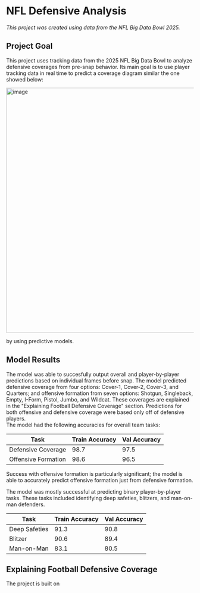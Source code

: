 <h1>NFL Defensive Analysis</h1>
<i>This project was created using data from the NFL Big Data Bowl 2025.</i>

<h2>Project Goal</h2>
<p>
  This project uses tracking data from the 2025 NFL Big Data Bowl to analyze defensive coverages from pre-snap behavior. Its main goal is to use player tracking data in real time to predict
  a coverage diagram similar the one showed below:
</p>
<img width="1242" height="659" alt="image" src="https://github.com/user-attachments/assets/16e9f8cf-28cd-47ab-a250-368ddc270a13" />
<p>
  by using predictive models.
</p>
<h2>Model Results</h2>
<p>
  The model was able to succesfully output overall and player-by-player predictions based on individual frames before snap. The model predicted defensive coverage from four options: Cover-1, Cover-2, Cover-3, and Quarters; and offensive formation from seven options: Shotgun, Singleback, Empty, I-Form, Pistol, Jumbo, and Wildcat. These coverages are explained in the "Explaining Football Defensive Coverage" section. Predictions for both offensive and defensive coverage were based only off of defensive players.
  <br>
  The model had the following accuracies for overall team tasks:
</p>

| Task                | Train Accuracy | Val Accuracy |
| ------------------- | -------------- | ------------ |
| Defensive Coverage  | 98.7           | 97.5         |
| Offensive Formation | 98.6           | 96.5         |

Success with offensive formation is particularly significant; the model is able to accurately predict offensive formation just from defensive formation.

The model was mostly successful at predicting binary player-by-player tasks. These tasks included identifying deep safeties, blitzers, and man-on-man defenders.

| Task                | Train Accuracy | Val Accuracy |
| ------------------- | -------------- | ------------ |
| Deep Safeties  | 91.3          | 90.8         |
| Blitzer | 90.6           | 89.4      |
| Man-on-Man | 83.1           | 80.5      |

<h2>Explaining Football Defensive Coverage</h2>
<p>
  The project is built on 
</p>
